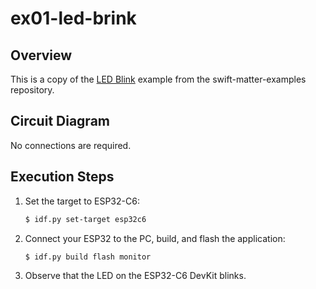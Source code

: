 # ex01-led-brink

## Overview

This is a copy of the [LED Blink](https://github.com/apple/swift-matter-examples/tree/main/led-blink) example from the swift-matter-examples repository.

## Circuit Diagram

No connections are required.

## Execution Steps

1. Set the target to ESP32-C6:
   ```bash
   $ idf.py set-target esp32c6
   ```

2. Connect your ESP32 to the PC, build, and flash the application:
   ```bash
   $ idf.py build flash monitor
   ```

3. Observe that the LED on the ESP32-C6 DevKit blinks.
